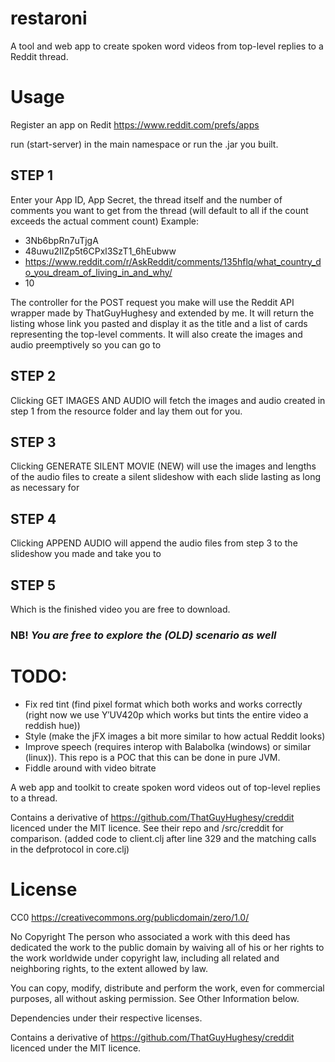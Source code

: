 # restaroni

A tool and web app to create spoken word videos from top-level replies to a Reddit thread.

# Usage

Register an app on Redit
https://www.reddit.com/prefs/apps

run (start-server) in the main namespace or run the .jar you built.

## STEP 1

Enter your App ID, App Secret, the thread itself and the number of comments you want to get from the thread (will default to all if the count exceeds the actual comment count)
Example: 
- 3Nb6bpRn7uTjgA
- 48uwu2IIZp5t6CPxl3SzT1_6hEubww
- https://www.reddit.com/r/AskReddit/comments/135hflq/what_country_do_you_dream_of_living_in_and_why/
- 10

The controller for the POST request you make will use the Reddit API wrapper made by ThatGuyHughesy and extended by me. It will return the listing whose link you pasted and display it as the title and a list of cards representing the top-level comments. It will also create the images and audio preemptively so you can go to

## STEP 2

Clicking GET IMAGES AND AUDIO will fetch the images and audio created in step 1 from the resource folder and lay them out for you.


## STEP 3

Clicking GENERATE SILENT MOVIE (NEW) will use the images and lengths of the audio files to create a silent slideshow with each slide lasting as long as necessary for


## STEP 4

Clicking APPEND AUDIO will append the audio files from step 3 to the slideshow you made and take you to 


## STEP 5

Which is the finished video you are free to download.

### NB! _You are free to explore the (OLD) scenario as well_

# TODO:
 - Fix red tint (find pixel format which both works and works correctly (right now we use Y′UV420p which works but tints the entire video a reddish hue))
 - Style (make the jFX images a bit more similar to how actual Reddit looks)
 - Improve speech (requires interop with Balabolka (windows) or similar (linux)). This repo is a POC that this can be done in pure JVM.
 - Fiddle around with video bitrate

A web app and toolkit to create spoken word videos out of top-level replies to a thread.

Contains a derivative of https://github.com/ThatGuyHughesy/creddit licenced under the MIT licence. See their repo and /src/creddit for comparison.
(added code to client.clj after line 329 and the matching calls in the defprotocol in core.clj)

# License

CC0
https://creativecommons.org/publicdomain/zero/1.0/

No Copyright
The person who associated a work with this deed has dedicated the work to the public domain by waiving all of his or her rights to the work worldwide under copyright law, including all related and neighboring rights, to the extent allowed by law.

You can copy, modify, distribute and perform the work, even for commercial purposes, all without asking permission. See Other Information below.

Dependencies under their respective licenses.

Contains a derivative of https://github.com/ThatGuyHughesy/creddit licenced under the MIT licence.
